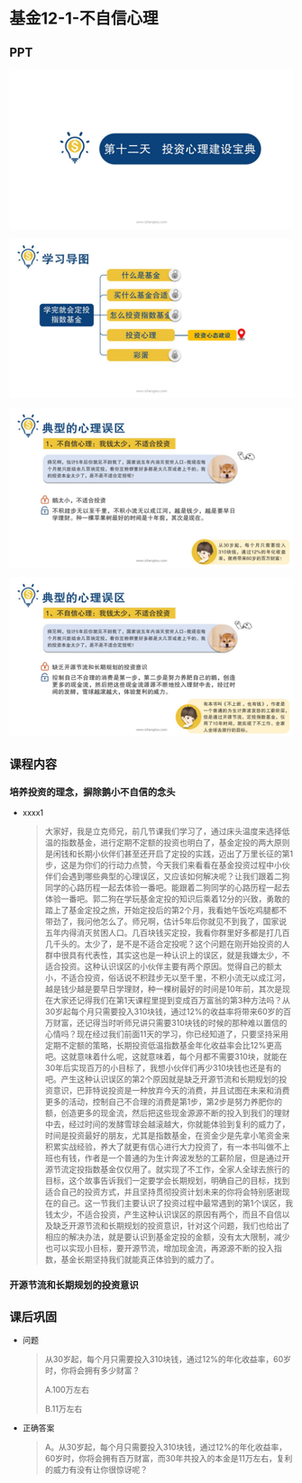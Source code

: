 # 基金12-1-不自信心理

## PPT

![课程ppt](assets/12-1-1.jpeg)

![课程ppt](assets/12-1-2.jpeg)

![课程ppt](assets/12-1-3.jpeg)

![课程ppt](assets/12-1-4.jpeg)

## 课程内容

### 培养投资的理念，摒除鹅小不自信的念头

- xxxx1

  > 大家好，我是立克师兄，前几节课我们学习了，通过床头温度来选择低温的指数基金，进行定期不定额的投资也明白了，基金定投的两大原则是闲钱和长期小伙伴们甚至还开启了定投的实践，迈出了万里长征的第1步，这是为你们的行动力点赞，今天我们来看看在基金投资过程中小伙伴们会遇到哪些典型的心理误区，又应该如何解决呢？让我们跟着二狗同学的心路历程一起去体验一番吧。能跟着二狗同学的心路历程一起去体验一番吧。郭二狗在学玩基金定投的知识后乘着12分的兴致，勇敢的踏上了基金定投之旅，开始定投后的第2个月，我看她午饭吃鸡腿都不带劲了，我问他怎么了。师兄啊，估计5年后你就见不到我了，国家说五年内得消灭贫困人口。几百块钱买定投，我看你群里好多都是打几百几千头的。太少了，是不是不适合定投呢？这个问题在刚开始投资的人群中很具有代表性，其实这也是一种认识上的误区，就是我嫌太少，不适合投资。这种认识误区的小伙伴主要有两个原因。觉得自己的额太小，不适合投资，俗话说不积跬步无以至千里，不积小流无以成江河，越是钱少越是要早日学理财，种一棵树最好的时间是10年前，其次是现在大家还记得我们在第1天课程里提到变成百万富翁的第3种方法吗？从30岁起每个月只需要投入310块钱，通过12%的收益率将带来60岁的百万财富，还记得当时听师兄讲只需要310块钱的时候的那种难以置信的心情吗？现在经过我们前面11天的学习，你已经知道了，只要坚持采用定期不定额的策略，长期投资低温指数基金年化收益率会比12%更高吧。这就意味着什么呢，这就意味着，每个月都不需要310块，就能在30年后实现百万的小目标了，我想小伙伴们再少310块钱也还是有的吧。产生这种认识误区的第2个原因就是缺乏开源节流和长期规划的投资意识，巴菲特说投资是一种放弃今天的消费，并且试图在未来和消费更多的活动，控制自己不合理的消费是第1步，第2步是努力养肥你的额，创造更多的现金流，然后把这些现金源源不断的投入到我们的理财中去，经过时间的发酵雪球会越滚越大，你就能体验到复利的威力了，时间是投资最好的朋友，尤其是指数基金，在资金少是先拿小笔资金来积累实战经验，养大了就更有信心进行大力投资了，有一本书叫做不上班也有钱，作者是一个普通的为生计奔波发愁的工薪阶层，但是通过开源节流定投指数基金仅仅用了。就实现了不工作，全家人全球去旅行的目标，这个故事告诉我们一定要学会长期规划，明确自己的目标，找到适合自己的投资方式，并且坚持贯彻投资计划未来的你将会特别感谢现在的自己。这一节我们主要认识了投资过程中最常遇到的第1个误区，我钱太少，不适合投资，产生这种认识误区的原因有两个，而且不自信以及缺乏开源节流和长期规划的投资意识，针对这个问题，我们也给出了相应的解决办法，就是要认识到基金定投的金额，没有太大限制，减少也可以实现小目标，要开源节流，增加现金流，再源源不断的投入指数，基金长期坚持我们就能真正体验到的威力了。

### 开源节流和长期规划的投资意识

## 课后巩固

- 问题

  > 从30岁起，每个月只需要投入310块钱，通过12%的年化收益率，60岁时，你将会拥有多少财富？
  >
  > A.100万左右
  >
  > B.11万左右
  >

- 正确答案

  > A。从30岁起，每个月只需要投入310块钱，通过12%的年化收益率，60岁时，你将会拥有百万财富，而30年共投入的本金是11万左右，复利的威力有没有让你很惊讶呢？